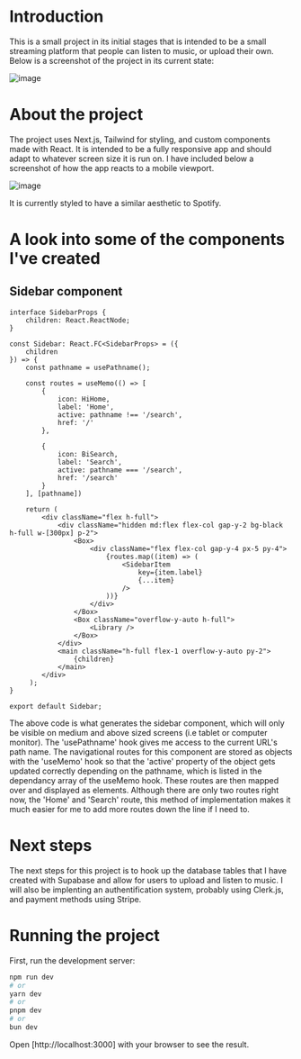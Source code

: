 # Introduction

This is a small project in its initial stages that is intended to be a small 
streaming platform that people can listen to music, or upload their own.
Below is a screenshot of the project in its current state:

![image](https://github.com/conorbowles51/StreamingPlatform/assets/143211735/a54760d0-3df1-4c3e-9b1d-4f617260d8de)


# About the project

The project uses Next.js, Tailwind for styling, and custom components made with React.
It is intended to be a fully responsive app and should adapt to whatever screen size
it is run on. I have included below a screenshot of how the app reacts to a mobile viewport.

![image](https://github.com/conorbowles51/StreamingPlatform/assets/143211735/ba66d264-c53d-444e-8f69-328132de0e95)

It is currently styled to have a similar aesthetic to Spotify.

# A look into some of the components I've created

## Sidebar component
```
interface SidebarProps {
    children: React.ReactNode;
}

const Sidebar: React.FC<SidebarProps> = ({
    children
}) => {
    const pathname = usePathname();

    const routes = useMemo(() => [
        {
            icon: HiHome,
            label: 'Home',
            active: pathname !== '/search',
            href: '/'
        },

        {
            icon: BiSearch,
            label: 'Search',
            active: pathname === '/search',
            href: '/search'
        }
    ], [pathname])

    return ( 
        <div className="flex h-full">
            <div className="hidden md:flex flex-col gap-y-2 bg-black h-full w-[300px] p-2">
                <Box>
                    <div className="flex flex-col gap-y-4 px-5 py-4">
                        {routes.map((item) => (
                            <SidebarItem 
                                key={item.label}
                                {...item}
                            />
                        ))}
                    </div>
                </Box>
                <Box className="overflow-y-auto h-full">
                    <Library />
                </Box>
            </div>
            <main className="h-full flex-1 overflow-y-auto py-2">
                {children}
            </main>
        </div>
     );
}
 
export default Sidebar;
```
The above code is what generates the sidebar component, which will only be visible on medium
and above sized screens (i.e tablet or computer monitor). The 'usePathname' hook gives me access to the
current URL's path name. The navigational routes for this component are stored as objects with the 
'useMemo' hook so that the 'active' property of the object gets updated correctly depending on the 
pathname, which is listed in the dependancy array of the useMemo hook. These routes are then mapped over
and displayed as <SidebarItem> elements. Although there are only two routes right now, the 'Home' and 'Search'
route, this method of implementation makes it much easier for me to add more routes down the line if I need to.

# Next steps

The next steps for this project is to hook up the database tables that I have created with Supabase
and allow for users to upload and listen to music. I will also be implenting an authentification system,
probably using Clerk.js, and payment methods using Stripe.

# Running the project

First, run the development server:

```bash
npm run dev
# or
yarn dev
# or
pnpm dev
# or
bun dev
```

Open [http://localhost:3000] with your browser to see the result.
